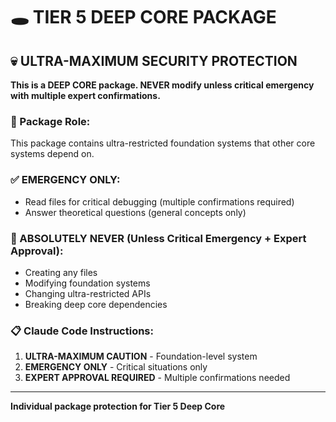 # 🕳️ TIER 5 DEEP CORE PACKAGE

## 💀 ULTRA-MAXIMUM SECURITY PROTECTION

**This is a DEEP CORE package. NEVER modify unless critical emergency with multiple expert confirmations.**

### 🎯 Package Role:

This package contains ultra-restricted foundation systems that other core systems depend on.

### ✅ EMERGENCY ONLY:

- Read files for critical debugging (multiple confirmations required)
- Answer theoretical questions (general concepts only)

### 🚫 ABSOLUTELY NEVER (Unless Critical Emergency + Expert Approval):

- Creating any files
- Modifying foundation systems
- Changing ultra-restricted APIs
- Breaking deep core dependencies

### 📋 Claude Code Instructions:

1. **ULTRA-MAXIMUM CAUTION** - Foundation-level system
2. **EMERGENCY ONLY** - Critical situations only
3. **EXPERT APPROVAL REQUIRED** - Multiple confirmations needed

---

**Individual package protection for Tier 5 Deep Core**
